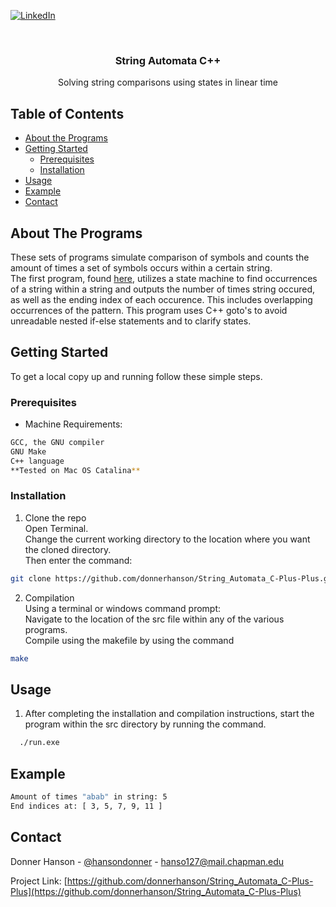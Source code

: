 
 <!--
 *** To avoid retyping too much info. Do a search and replace for the following:
 *** donnerhanson, String_Automata_C-Plus-Plus
, donnerhanson, hanso127@mail.chapman.edu
 -->





 <!-- PROJECT SHIELDS -->
 <!--
 *** I'm using markdown "reference style" links for readability.
 *** Reference links are enclosed in brackets [ ] instead of parentheses ( ).
 *** See the bottom of this document for the declaration of the reference variables
 *** for contributors-url, forks-url, etc. This is an optional, concise syntax you may use.
 *** https://www.markdownguide.org/basic-syntax/#reference-style-links
 -->

 [![LinkedIn][linkedin-shield]][linkedin-url]



 <!-- PROJECT LOGO -->
 <br />

   <h3 align="center">String Automata C++</h3>
 

   <p align="center"> Solving string comparisons using states in linear time</p>
 </p>



 <!-- TABLE OF CONTENTS -->
 ## Table of Contents

 * [About the Programs](#about-the-programs)
 * [Getting Started](#getting-started)
   * [Prerequisites](#prerequisites)
   * [Installation](#installation)
 * [Usage](#usage)
 * [Example](#example)
 * [Contact](#contact)



 <!-- ABOUT THE PROGRAM -->
 ## About The Programs

These sets of programs simulate comparison of symbols and counts the amount of times a set of symbols occurs within a certain string.    
The first program, found [here](https://github.com/donnerhanson/String_Automata_C-Plus-Plus/tree/main/string_automata_Compiler_construction/string_automata_Compiler_construction), utilizes a state machine to find occurrences of a string within a string and outputs the number of times string occured, as well as the ending index of each occurence. This includes overlapping occurrences of the pattern. This program uses C++ goto's to avoid unreadable nested if-else statements and to clarify states.  

 <!-- GETTING STARTED -->
 ## Getting Started

 To get a local copy up and running follow these simple steps.  

 ### Prerequisites  
 * Machine Requirements:   
 ```sh  
 GCC, the GNU compiler  
 GNU Make  
 C++ language  
 **Tested on Mac OS Catalina** 
 ```  

 ### Installation  

 1. Clone the repo  
Open Terminal.  
Change the current working directory to the location where you want the cloned directory.  
Then enter the command: 
 ```sh  
 git clone https://github.com/donnerhanson/String_Automata_C-Plus-Plus.git    
 ```  
 2. Compilation  
 Using a terminal or windows command prompt:  
 Navigate to the location of the src file within any of the various programs.  
 Compile using the makefile by using the command   
 ```sh   
make  
 ```

 <!-- USAGE EXAMPLES -->
 ## Usage

 1. After completing the installation and compilation instructions, start the program within the src directory by running the command.   

 ```sh  
   ./run.exe  
 ```  
 ## Example  

 <!--1. Example: [text to display](pdf or filename here)  -->

```sh  
Amount of times "abab" in string: 5  
End indices at: [ 3, 5, 7, 9, 11 ]  

```



 <!-- CONTACT -->
 ## Contact

 Donner Hanson - [@hansondonner](https://twitter.com/hansondonner) - hanso127@mail.chapman.edu

 Project Link: [https://github.com/donnerhanson/String_Automata_C-Plus-Plus](https://github.com/donnerhanson/String_Automata_C-Plus-Plus)  

 <!-- MARKDOWN LINKS & IMAGES -->
 <!-- https://www.markdownguide.org/basic-syntax/#reference-style-links -->

 [linkedin-shield]: https://img.shields.io/badge/-LinkedIn-black.svg?style=flat-square&logo=linkedin&colorB=555  
 [linkedin-url]: https://linkedin.com/in/donner-hanson  

